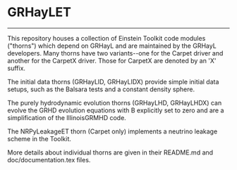 # GRHayLET

---

This repository houses a collection of Einstein Toolkit code modules
("thorns") which depend on GRHayL and are maintained by the GRHayL
developers. Many thorns have two variants--one for the Carpet driver
and another for the CarpetX driver. Those for CarpetX are denoted by
an 'X' suffix.

The initial data thorns (GRHayLID, GRHayLIDX) provide simple initial
data setups, such as the Balsara tests and a constant density sphere.

The purely hydrodynamic evolution thorns (GRHayLHD, GRHayLHDX) can
evolve the GRHD evolution equations with B explicitly set to zero
and are a simplification of the IllinoisGRMHD code.

The NRPyLeakageET thorn (Carpet only) implements a neutrino leakage
scheme in the Toolkit.

More details about individual thorns are given in their README.md
and doc/documentation.tex files.
